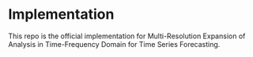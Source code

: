 # Implementation
This repo is the official implementation for Multi-Resolution Expansion of Analysis in Time-Frequency Domain for Time Series Forecasting.







